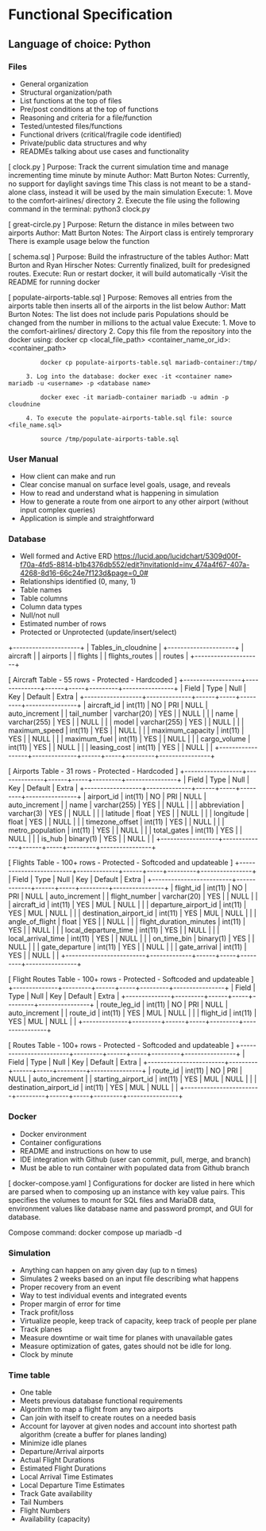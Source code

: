 # Functional Specification

## Language of choice: Python

### Files

- General organization
- Structural organization/path
- List functions at the top of files
- Pre/post conditions at the top of functions
- Reasoning and criteria for a file/function
- Tested/untested files/functions
- Functional drivers (critical/fragile code identified)
- Private/public data structures and why
- READMEs talking about use cases and functionality

[ clock.py ]
Purpose:  Track the current simulation time and
          manage incrementing time minute by minute
Author:   Matt Burton
Notes:    Currently, no support for daylight savings time
          This class is not meant to be a stand-alone class, instead
          it will be used by the main simulation
Execute:  1. Move to the comfort-airlines/ directory
          2. Execute the file using the following command in the terminal:
              python3 clock.py

[ great-circle.py ]
Purpose:  Return the distance in miles between two airports
Author:   Matt Burton
Notes:    The Airport class is entirely temprorary
          There is example usage below the function

[ schema.sql ]
Purpose: Build the infrastructure of the tables
Author:  Matt Burton and Ryan Hirscher
Notes:   Currently finalized, built for predesigned routes.
Execute: Run or restart docker, it will build automatically
         -Visit the README for running docker

[ populate-airports-table.sql ]
Purpose: Removes all entries from the airports table
         then inserts all of the airports in the list below
Author:  Matt Burton
Notes:   The list does not include paris
         Populations should be changed from the number in millions to the actual value
Execute: 1. Move to the comfort-airlines/ directory
         2. Copy this file from the repository into the docker using: docker cp <local_file_path> <container_name_or_id>:<container_path>
             
             docker cp populate-airports-table.sql mariadb-container:/tmp/

         3. Log into the database: docker exec -it <container name> mariadb -u <username> -p <database name>              
              
             docker exec -it mariadb-container mariadb -u admin -p cloudnine

         4. To execute the populate-airports-table.sql file: source <file_name.sql>
              
             source /tmp/populate-airports-table.sql

### User Manual

- How client can make and run
- Clear concise manual on surface level goals, usage, and reveals
- How to read and understand what is happening in simulation
- How to generate a route from one airport to any other airport (without input complex queries)
- Application is simple and straightforward

### Database

- Well formed and Active ERD
    https://lucid.app/lucidchart/5309d00f-f70a-4fd5-8814-b1b4376db552/edit?invitationId=inv_474a4f67-407a-4268-8d16-66c24e7f123d&page=0_0#
- Relationships identified (0, many, 1)
- Table names
- Table columns
- Column data types
- Null/not null
- Estimated number of rows
- Protected or Unprotected (update/insert/select)

+---------------------+
| Tables_in_cloudnine |
+---------------------+
| aircraft            |
| airports            |
| flights             |
| flights_routes      |
| routes              |
+---------------------+

[ Aircraft Table - 55 rows - Protected - Hardcoded ]
+------------------+--------------+------+-----+---------+----------------+
| Field            | Type         | Null | Key | Default | Extra          |
+------------------+--------------+------+-----+---------+----------------+
| aircraft_id      | int(11)      | NO   | PRI | NULL    | auto_increment |
| tail_number      | varchar(20)  | YES  |     | NULL    |                |
| name             | varchar(255) | YES  |     | NULL    |                |
| model            | varchar(255) | YES  |     | NULL    |                |
| maximum_speed    | int(11)      | YES  |     | NULL    |                |
| maximum_capacity | int(11)      | YES  |     | NULL    |                |
| maximum_fuel     | int(11)      | YES  |     | NULL    |                |
| cargo_volume     | int(11)      | YES  |     | NULL    |                |
| leasing_cost     | int(11)      | YES  |     | NULL    |                |
+------------------+--------------+------+-----+---------+----------------+

[ Airports Table - 31 rows - Protected - Hardcoded ]
+------------------+--------------+------+-----+---------+----------------+
| Field            | Type         | Null | Key | Default | Extra          |
+------------------+--------------+------+-----+---------+----------------+
| airport_id       | int(11)      | NO   | PRI | NULL    | auto_increment |
| name             | varchar(255) | YES  |     | NULL    |                |
| abbreviation     | varchar(3)   | YES  |     | NULL    |                |
| latitude         | float        | YES  |     | NULL    |                |
| longitude        | float        | YES  |     | NULL    |                |
| timezone_offset  | int(11)      | YES  |     | NULL    |                |
| metro_population | int(11)      | YES  |     | NULL    |                |
| total_gates      | int(11)      | YES  |     | NULL    |                |
| is_hub           | binary(1)    | YES  |     | NULL    |                |
+------------------+--------------+------+-----+---------+----------------+

[ Flights Table - 100+ rows - Protected - Softcoded and updateable ]
+-------------------------+-------------+------+-----+---------+----------------+
| Field                   | Type        | Null | Key | Default | Extra          |
+-------------------------+-------------+------+-----+---------+----------------+
| flight_id               | int(11)     | NO   | PRI | NULL    | auto_increment |
| flight_number           | varchar(20) | YES  |     | NULL    |                |
| aircraft_id             | int(11)     | YES  | MUL | NULL    |                |
| departure_airport_id    | int(11)     | YES  | MUL | NULL    |                |
| destination_airport_id  | int(11)     | YES  | MUL | NULL    |                |
| angle_of_flight         | float       | YES  |     | NULL    |                |
| flight_duration_minutes | int(11)     | YES  |     | NULL    |                |
| local_departure_time    | int(11)     | YES  |     | NULL    |                |
| local_arrival_time      | int(11)     | YES  |     | NULL    |                |
| on_time_bin             | binary(1)   | YES  |     | NULL    |                |
| gate_departure          | int(11)     | YES  |     | NULL    |                |
| gate_arrival            | int(11)     | YES  |     | NULL    |                |
+-------------------------+-------------+------+-----+---------+----------------+

[ Flight Routes Table - 100+ rows - Protected - Softcoded and updateable ]
+--------------+---------+------+-----+---------+----------------+
| Field        | Type    | Null | Key | Default | Extra          |
+--------------+---------+------+-----+---------+----------------+
| route_leg_id | int(11) | NO   | PRI | NULL    | auto_increment |
| route_id     | int(11) | YES  | MUL | NULL    |                |
| flight_id    | int(11) | YES  | MUL | NULL    |                |
+--------------+---------+------+-----+---------+----------------+


[ Routes Table - 100+ rows - Protected - Softcoded and updateable ]
+------------------------+---------+------+-----+---------+----------------+
| Field                  | Type    | Null | Key | Default | Extra          |
+------------------------+---------+------+-----+---------+----------------+
| route_id               | int(11) | NO   | PRI | NULL    | auto_increment |
| starting_airport_id    | int(11) | YES  | MUL | NULL    |                |
| destination_airport_id | int(11) | YES  | MUL | NULL    |                |
+------------------------+---------+------+-----+---------+----------------+

### Docker

- Docker environment
- Container configurations
- README and instructions on how to use
- IDE integration with Github (user can commit, pull, merge, and branch)
- Must be able to run container with populated data from Github branch

[ docker-compose.yaml ]
Configurations for docker are listed in here which are parsed when to composing up an
instance with key value pairs. This specifies the volumes to mount for SQL files and MariaDB data, environment values like database name and password prompt, and GUI for database.

Compose command: docker compose up mariadb -d

### Simulation

- Anything can happen on any given day (up to n times)
- Simulates 2 weeks based on an input file describing what happens
- Proper recovery from an event
- Way to test individual events and integrated events
- Proper margin of error for time
- Track profit/loss
- Virtualize people, keep track of capacity, keep track of people per plane
- Track planes
- Measure downtime or wait time for planes with unavailable gates
- Measure optimization of gates, gates should not be idle for long.
- Clock by minute

### Time table

- One table
- Meets previous database functional requirements
- Algorithm to map a flight from any two airports
- Can join with itself to create routes on a needed basis
- Account for layover at given nodes and account into shortest path algorithm (create a buffer for planes landing)
- Minimize idle planes
- Departure/Arrival airports
- Actual Flight Durations
- Estimated Flight Durations
- Local Arrival Time Estimates
- Local Departure Time Estimates
- Track Gate availability
- Tail Numbers
- Flight Numbers
- Availability (capacity)
